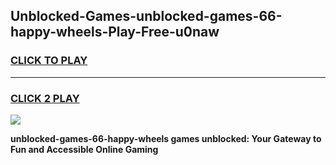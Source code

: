 
## Unblocked-Games-unblocked-games-66-happy-wheels-Play-Free-u0naw
<h3>
<a href="https://premium76.site?title=unblocked-games-66-happy-wheels&ref=20A">CLICK TO PLAY</a></h3>
<hr>

<h3>
<a href="https://premium76.site?title=unblocked-games-66-happy-wheels&ref=20A">CLICK 2 PLAY</a>
  
</h3>

<a href="https://premium76.site?title=unblocked-games-66-happy-wheels&ref=20A"><img src="https://clearcache.store/games.png"></a>


**unblocked-games-66-happy-wheels games unblocked: Your Gateway to Fun and Accessible Online Gaming**
